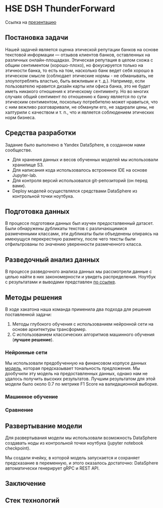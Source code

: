 # HSE DSH ThunderForward
Ссылка на [презентацию](https://docs.google.com/presentation/d/1sJokjNogvj3061aGniG-hfMXFWItDgqibCNOKNt2Plw/edit?usp=sharing)

## Постановка задачи
Нашей задачей является оценка этической репутации банков на основе текстовой информации — отзывов клиентов банков, оставленных на различных онлайн-площадках.
Этическая репутация в целом схожа с общим сентиментом (хорошо-плохо), но фокусируется только на этичности банка, то есть на том, насколько банк ведет себя хорошо в этическом смысле (соблюдает этические нормы - не обманывать, не злоупотреблять властью, быть вежливым и т. д.). Например, если пользователю нравится дизайн карты или офиса банка, это не будет иметь никакого отношения к этическому сентименту. Но во многих случаях общий сентимент по отношению к банку является по сути этическим сентиментом, поскольку потребителю может нравиться, что с ним вежливо разговаривали, не обманули его, не задирали цены, не халтурили с качеством и т. п., что и является соблюдением этических
норм бизнеса.

## Средства разработки

Задание было выполнено в Yandex DataSphere, в созданном нами сообществе. 

 * Для хранения данных и весов обученных моделей мы использовали хранилище S3.
 * Для написания кода использовалось встроенное IDE на основе Jupyter-lab.
 * Для контроля версий использовался git-репозиторий (он перед вами).
 * Deploy моделей осуществлялся средствами DataSphere из контрольной точки ноутбука.

## Подготовка данных
В процессе подготовки данных был изучен предосталвенный датасет. Были обнаружены дубликаты текстов с различающимися размеченными классами, эти дубликаты были объеденены опираясь на имеюущуся перекрестную разметку, после чего тексты были отфильтрованы по значению уверенности размеченного класса.

## Разведочный анализ данных
В процессе разведочного анализа данных мы рассмотрели данные с целью найти в них закономерности и увидеть распределения. Ноутбук с результатами и выводами представлен [по ссылке](https://github.com/Chrome1278/HSE_DSH_ThunderForward/blob/main/eda.ipynb).

## Методы решения
В ходе хакатона наша команда применила два подхода для решения поставленной задачи:
1. Методы глубокого обучения с использованием нейронной сети на основе архитектуры трансформер.
2. С использованием классических алгоритмов машинного обучения (**лучшее решение**).

### Нейронные сети
Мы использовали предобученную на финансовом корпусе данных [модель](https://huggingface.co/ProsusAI/finbert), которая предсказывает тональность предложения. Мы дообучили эту модель на предоставленных данных, однако нам не удалось получить высоких результатов. Лучшим результатом для этой модели было около 0.7 по метрике F1 Score на валидационной выборке. 

### Машинное обучение

### Сравнение

## Развертывание модели

Для развертывания модели мы использовали возможность DataSphere создавать ноды из контрольной точки ноутбука (jupyter notebook checkpoint).

Мы создали ячейку, в которой модель запускается и сохраняет предсказание в переменную, и этого оказалось достаточно: DataSphere автоматически генерирует gRPC и REST API.



## Заключение

## Стек технологий
